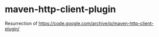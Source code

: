 # maven-http-client-plugin
Resurrection of https://code.google.com/archive/p/maven-http-client-plugin/
